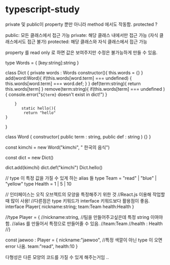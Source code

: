 # typescript-study

private 및 public이 property 뿐만 아니라 method 에서도 작동함.
protected ?

public: 모든 클래스에서 접근 가능
private: 해당 클래스 내에서만 접근 가능 (자식 클래스에서도 접근 불가)
protected: 해당 클래스와 자식 클래스에서 접근 가능

property 를 read only 로 하면 값은 보여주지만 수정은 불가능하게 만들 수 있음.

type Words = {
[key:string]:string
}

class Dict {
private words : Words
constructor(){
this.words = {}
}
add(word:Word){
if(this.words[word.term] === undefined) {
this.words[word.term] === word.def;
}
}
def(term:string){
return this.words[term]
}
remove(term:string){
if(this.words[term] === undefined ){
console.error("`${term}` doesn't exist in dict!")
}

        }
           static hello(){
            return "hello"
    }

}

class Word {
constructor(
public term : string,
public def : string
) {}
}

const kimchi = new Word("kimchi", " 한국의 음식")

const dict = new Dict()

dict.add(kimchi)
dict.def("kimchi")
Dict.hello()

// type 이 특정 값을 가질 수 있게 하는 alias 들
type Team = "read" | "blue" | "yellow"
type Health = 1 | 5 | 10

// 인터페이스는 오직 오브젝트의 모양을 특정해주기 위한 것
//React.js 이용해 작업할 때 많이 사용!
//다른점은 type 키워드가 interface 키워드보다 활용점이 좋음.
interface Player{
nickname:string;
team:Team
health:Health
}

//type Player = {
//nickname:string,
//팀을 만들어주고싶은데 특정 string 이여야함.
//alias 를 만들어서 특정으로 만들어줄 수 있음.
//team:Team
//health : Health
//}

const jaewoo : Player = {
nickname:"jaewoo",
//특정 색깔이 아닌 type 이 오면 error 나옴.
team:"read",
health:10
}

다형성은 다른 모양의 코드를 가질 수 있게 해주는거임 ..
